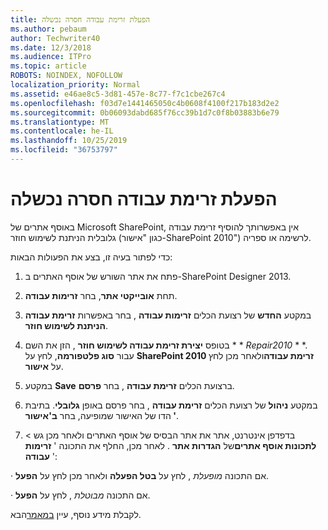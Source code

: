 ```yaml
---
title: הפעלת זרימת עבודה חסרה נכשלה
ms.author: pebaum
author: Techwriter40
ms.date: 12/3/2018
ms.audience: ITPro
ms.topic: article
ROBOTS: NOINDEX, NOFOLLOW
localization_priority: Normal
ms.assetid: e46ae8c5-3d81-457e-8c77-f7c1cbe267c4
ms.openlocfilehash: f03d7e1441465050c4b0608f4100f217b183d2e2
ms.sourcegitcommit: 0b06093dabd685f76cc39b1d7c0f8b03883b6e79
ms.translationtype: MT
ms.contentlocale: he-IL
ms.lasthandoff: 10/25/2019
ms.locfileid: "36753797"
---
```

# <a name="missing-workflow-failed-to-activate"></a>הפעלת זרימת עבודה חסרה נכשלה

באוסף אתרים של Microsoft SharePoint, אין באפשרותך להוסיף זרימת עבודה גלובלית הניתנת לשימוש חוזר (כגון "אישור-SharePoint 2010") לרשימה או ספריה.
  
כדי לפתור בעיה זו, בצע את הפעולות הבאות: 
  
1. פתח את אתר השורש של אוסף האתרים ב-SharePoint Designer 2013.
  
2. תחת **אובייקטי אתר**, בחר **זרימות עבודה**. 
  
3. במקטע **החדש** של רצועת הכלים **זרימות עבודה** , בחר באפשרות **זרימת עבודה הניתנת לשימוש חוזר**. 
  
4. בטופס **יצירת זרימת עבודה לשימוש חוזר** , הזן את השם * * *Repair2010* * *. עבור **סוג פלטפורמה**, לחץ על **SharePoint 2010 זרימת עבודה**ולאחר מכן לחץ על **אישור**. 
  
1. במקטע **Save** ברצועת הכלים **זרימת עבודה** , בחר **פרסם**. 
  
2. במקטע **ניהול** של רצועת הכלים **זרימת עבודה** , בחר פרסם באופן **גלובלי**. בתיבת הדו של האישור שמופיעה, בחר **ב'אישור '**. 
  
3. בדפדפן אינטרנט, אתר את אתר הבסיס של אוסף האתרים ולאחר מכן גש \> **לתכונות אוסף אתרים**של **הגדרות אתר** . לאחר מכן, החלף את התכונה ' **זרימות עבודה** ': 
  
· אם התכונה *מופעלת* , לחץ על **בטל הפעלה** ולאחר מכן לחץ על **הפעל**. 
  
· אם התכונה *מבוטלת* , לחץ על **הפעל**. 
  
לקבלת מידע נוסף, עיין [במאמר](https://go.microsoft.com/fwlink/?linkid=2047770&amp;clcid=0x409)הבא.
  

